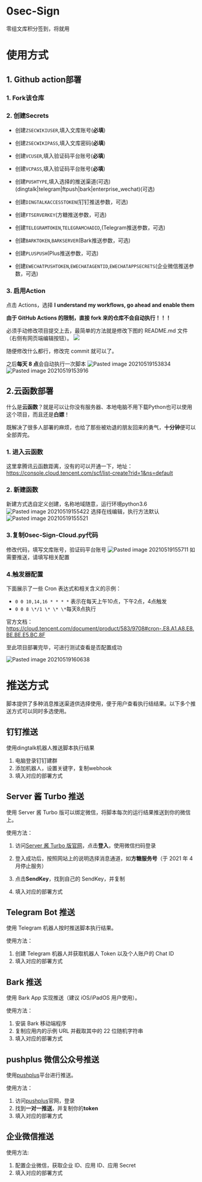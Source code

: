 # 0sec-Sign
零组文库积分签到，将就用

# 使用方式
## 1. Github action部署
### 1. Fork该仓库
### 2. 创建Secrets

-   创建`ZSECWIKIUSER`,填入文库账号(**必填**)
    
-   创建`ZSECWIKIPASS`,填入文库密码(**必填**)
    
-   创建`VCUSER`,填入验证码平台账号(**必填**)
    
-   创建`VCPASS`,填入验证码平台账号(**必填**)
    
-   创建`PUSHTYPE`,填入选择的推送渠道(可选)(dingtalk|telegram|ftpush|bark|enterprise\_wechat)(可选)
    
-   创建`DINGTALKACCESSTOKEN`(钉钉推送参数，可选)
    
-   创建`FTSERVERKEY`(方糖推送参数，可选)
    
-   创建`TELEGRAMTOKEN`,`TELEGRAMCHADID`,(Telegram推送参数，可选)
    
-   创建`BARKTOKEN`,`BARKSERVER`(Bark推送参数，可选)
    
-   创建`PLUSPUSH`(Plus推送参数，可选)
    
-   创建`EWECHATPUSHTOKEN`,`EWECHATAGENTID`,`EWECHATAPPSECRETS`(企业微信推送参数，可选)

### 3. 启用Action

点击 Actions，选择 **I understand my workflows, go ahead and enable them**

**由于 GitHub Actions 的限制，直接 fork 来的仓库不会自动执行！！！**

必须手动修改项目提交上去，最简单的方法就是修改下图的 README.md 文件（右侧有网页端编辑按钮）。
![](./Pasted%20image%2020210519153752.png)

随便修改什么都行，修改完 commit 就可以了。

之后**每天 8 点**会自动执行一次脚本
![Pasted image 20210519153834](C:/Users/86177/Desktop/Readme/images/Pasted%20image%2020210519153834.png)
![Pasted image 20210519153916](C:/Users/86177/Desktop/Readme/images/Pasted%20image%2020210519153916.png)

## 2.云函数部署
什么是**云函数**？就是可以让你没有服务器、本地电脑不用下载Python也可以使用这个项目，而且还是**白嫖**！

既解决了很多人部署的麻烦，也给了那些被劝退的朋友回来的勇气，**十分钟**便可以全部弄完。
### 1. 进入云函数
这里拿腾讯云函数距离，没有的可以开通一下，地址：https://console.cloud.tencent.com/scf/list-create?rid=1&ns=default
### 2. 新建函数
新建方式选自定义创建，名称地域随意，运行环境python3.6
![Pasted image 20210519155422](C:/Users/86177/Desktop/Readme/images/Pasted%20image%2020210519155422.png)
选择在线编辑，执行方法默认
![Pasted image 20210519155521](C:/Users/86177/Desktop/Readme/images/Pasted%20image%2020210519155521.png)

### 3.复制0sec-Sign-Cloud.py代码
修改代码，填写文库账号，验证码平台账号
![Pasted image 20210519155711](C:/Users/86177/Desktop/Readme/images/Pasted%20image%2020210519155711.png)
如需要推送，请填写相关配置

### 4.触发器配置
下面展示了一些 Cron 表达式和相关含义的示例：
-   `0 0 10,14,16 * * * *` 表示在每天上午10点，下午2点，4点触发
-   `0 0 8 \*/1 \* \* \*`每天8点执行

官方文档：https://cloud.tencent.com/document/product/583/9708#cron-.E8.A1.A8.E8.BE.BE.E5.BC.8F

至此项目部署完毕，可进行测试查看是否配置成功

![Pasted image 20210519160638](C:/Users/86177/Desktop/Readme/images/Pasted%20image%2020210519160638.png)
# 推送方式
脚本提供了多种消息推送渠道供选择使用，便于用户查看执行结结果。以下多个推送方式可以同时多选使用。

## 钉钉推送
使用dingtalk机器人推送脚本执行结果
1. 电脑登录钉钉建群
2. 添加机器人，设置关键字，复制webhook
3. 填入对应的部署方式

## Server 酱 Turbo 推送

使用 Server 酱 Turbo 版可以绑定微信，将脚本每次的运行结果推送到你的微信上。

使用方法：

1.  访问[Server 酱 Turbo 版官网](https://sct.ftqq.com/)，点击**登入**，使用微信扫码登录
    
2.  登入成功后，按照网站上的说明选择消息通道，如**方糖服务号**（于 2021 年 4 月停止服务）
    
3.  点击**SendKey**，找到自己的 SendKey，并复制
4.  填入对应的部署方式
## Telegram Bot 推送

使用 Telegram 机器人按时推送脚本执行结果。

使用方法：

1.  创建 Telegram 机器人并获取机器人 Token 以及个人账户的 Chat ID
2.  填入对应的部署方式

## Bark 推送

使用 Bark App 实现推送（建议 iOS/iPadOS 用户使用）。

使用方法：

1.  安装 Bark 移动端程序
2.  复制应用内的示例 URL 并截取其中的 22 位随机字符串
3.  填入对应的部署方式

## pushplus 微信公众号推送

使用[pushplus](http://www.pushplus.plus/)平台进行推送。

使用方法：

1.  访问[pushplus](http://www.pushplus.plus/)官网，登录
2.  找到**一对一推送**，并复制你的**token**
3.  填入对应的部署方式

## 企业微信推送

使用方法:

1.  配置企业微信，获取企业 ID、应用 ID、应用 Secret
2.  填入对应的部署方式



